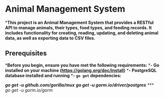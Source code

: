 # Animal Management System

***This project is an Animal Management System that provides a RESTful API to manage animals, their types, food types, and feeding records. It includes functionality for creating, reading, updating, and deleting animal data, as well as exporting data to CSV files.**

## Prerequisites

***Before you begin, ensure you have met the following requirements:**
***- Go installed on your machine (https://golang.org/doc/install)**
***- PostgreSQL database installed and running**
***- `go get` dependencies:**
  
  ***go get -u github.com/gorilla/mux**
  ***go get -u gorm.io/driver/postgres**
 *** go get -u gorm.io/gorm**
